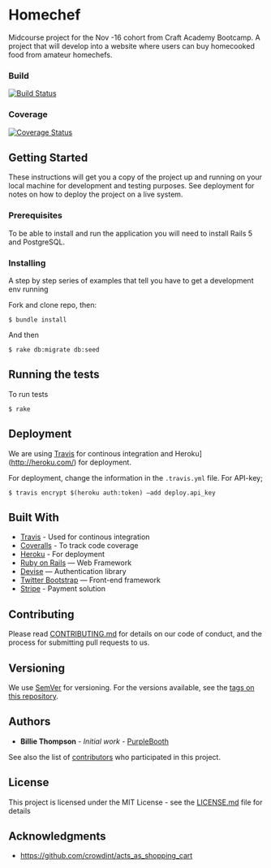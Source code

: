 # Homechef
Midcourse project for the Nov -16 cohort from Craft Academy Bootcamp. A project that will develop into a website where users can buy homecooked food from amateur homechefs.

### Build
[![Build Status](https://travis-ci.org/CraftAcademy/homechef.svg?branch=develop)](https://travis-ci.org/CraftAcademy/homechef)
### Coverage
[![Coverage Status](https://coveralls.io/repos/github/CraftAcademy/homechef/badge.svg?branch=develop)](https://coveralls.io/github/CraftAcademy/homechef?branch=develop)

## Getting Started

These instructions will get you a copy of the project up and running on your local machine for development and testing purposes. See deployment for notes on how to deploy the project on a live system.

### Prerequisites

To be able to install and run the application you will need to install Rails 5 and PostgreSQL.

### Installing

A step by step series of examples that tell you have to get a development env running

Fork and clone repo, then:

```
$ bundle install
```

And then

```
$ rake db:migrate db:seed
```

## Running the tests

To run tests

```
$ rake
```

## Deployment

We are using [Travis](https://travis-ci.org) for continous integration and Heroku](http://heroku.com/) for deployment.

For deployment, change the information in the `.travis.yml` file. For API-key;

```
$ travis encrypt $(heroku auth:token) —add deploy.api_key
```

## Built With

* [Travis](https://travis-ci.org) - Used for continous integration
* [Coveralls](https://coveralls.io) - To track code coverage
* [Heroku](http://heroku.com/) - For deployment
* [Ruby on Rails](http://rubyonrails.org) — Web Framework
* [Devise](https://github.com/plataformatec/devise) — Authentication library
* [Twitter Bootstrap](http://getbootstrap.com) — Front-end framework
* [Stripe](https://github.com/stripe/stripe-ruby) - Payment solution

## Contributing

Please read [CONTRIBUTING.md](https://gist.github.com/PurpleBooth/b24679402957c63ec426) for details on our code of conduct, and the process for submitting pull requests to us.

## Versioning

We use [SemVer](http://semver.org/) for versioning. For the versions available, see the [tags on this repository](https://github.com/your/project/tags).

## Authors

* **Billie Thompson** - *Initial work* - [PurpleBooth](https://github.com/PurpleBooth)

See also the list of [contributors](https://github.com/your/project/contributors) who participated in this project.

## License

This project is licensed under the MIT License - see the [LICENSE.md](LICENSE.md) file for details

## Acknowledgments

* https://github.com/crowdint/acts_as_shopping_cart

